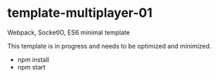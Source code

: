# template-multiplayer-01
Webpack, SocketIO, ES6 minimal template

This template is in progress and needs to be optimized and minimized.

- npm install
- npm start
